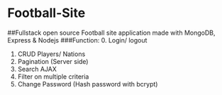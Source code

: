 # Football-Site
##Fullstack open source Football site application made with MongoDB, Express & Nodejs 
###Function:
0. Login/ logout
1. CRUD Players/ Nations
2. Pagination (Server side)
3. Search AJAX
4. Filter on multiple criteria
5. Change Password (Hash password with bcrypt)


